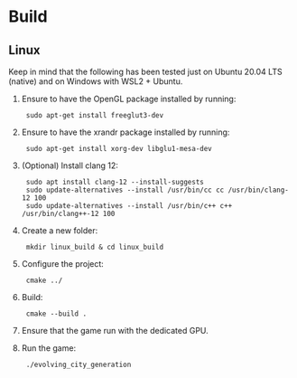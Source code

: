 # Build

## Linux

Keep in mind that the following has been tested just on Ubuntu 20.04 LTS (native) and on Windows with WSL2 + Ubuntu.



1. Ensure to have the OpenGL package installed by running:

        sudo apt-get install freeglut3-dev

2. Ensure to have the xrandr package installed by running:

        sudo apt-get install xorg-dev libglu1-mesa-dev

3. (Optional) Install clang 12:

        sudo apt install clang-12 --install-suggests
        sudo update-alternatives --install /usr/bin/cc cc /usr/bin/clang-12 100
        sudo update-alternatives --install /usr/bin/c++ c++ /usr/bin/clang++-12 100

4. Create a new folder:

        mkdir linux_build & cd linux_build

5. Configure the project:

        cmake ../

6. Build:

        cmake --build .

7. Ensure that the game run with the dedicated GPU.
8. Run the game:

        ./evolving_city_generation